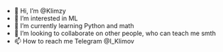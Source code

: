 - 👋 Hi, I’m @Klimzy
- 👀 I’m interested in ML
- 🌱 I’m currently learning Python and math
- 💞️ I’m looking to collaborate on other people, who can teach me smth
- 📫 How to reach me Telegram @I_Klimov

<!---
Klimzy/Klimzy is a ✨ special ✨ repository because its `README.md` (this file) appears on your GitHub profile.
You can click the Preview link to take a look at your changes.
--->
